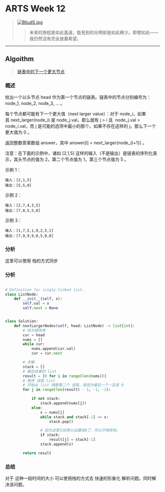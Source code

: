# ARTS Week 12
>[![BliudS.jpg](https://s1.ax1x.com/2020/10/27/BliudS.jpg)](https://imgchr.com/i/BliudS)
>> 未來的旅程是如此遙遠，能見到的光明卻是如此稀少。即使如此——我仍然沒有完全放棄希望。


***
## Algoithm
>[链表中的下一个更大节点](https://leetcode-cn.com/problems/next-greater-node-in-linked-list)


### 概述
给出一个以头节点 head 作为第一个节点的链表。链表中的节点分别编号为：node_1, node_2, node_3, ... 。

每个节点都可能有下一个更大值（next larger value）：对于 node_i，如果其 next_larger(node_i) 是 node_j.val，那么就有 j > i 且  node_j.val > node_i.val，而 j 是可能的选项中最小的那个。如果不存在这样的 j，那么下一个更大值为 0 。

返回整数答案数组 answer，其中 answer[i] = next_larger(node_{i+1}) 。

注意：在下面的示例中，诸如 [2,1,5] 这样的输入（不是输出）是链表的序列化表示，其头节点的值为 2，第二个节点值为 1，第三个节点值为 5 。


示例 1：
    
    输入：[2,1,5]
    输出：[5,5,0]

示例 2：
    
    输入：[2,7,4,3,5]
    输出：[7,0,5,5,0]
    
示例 3：
    
    输入：[1,7,5,1,9,2,5,1]
    输出：[7,9,9,9,0,5,0,0]

### 分析
这里可以使用 栈的方式同步


### 分析

```python

# Definition for singly-linked list.
class ListNode:
    def __init__(self, x):
        self.val = x
        self.next = None


class Solution:
    def nextLargerNodes(self, head: ListNode) -> list[int]:
        # 转为顺序表
        cur = head
        nums = []
        while cur:
            nums.append(cur.val)
            cur = cur.next

        # 求解
        stack = []
        # 最后结果的 list
        result = [0 for i in range(len(nums))]
        # 倒序 读取 list
        # 开始从 list 倒数第二个 读取，是因为最后一个一定是 0
        for j in range(len(result) - 1, -1, -1):

            if not stack:
                stack.append(nums[j])
            else:
                x = nums[j]
                while stack and stack[-1] <= x:
                    stack.pop()

                # 因为这里已经默认设置成0了，所以不用修改。
                if stack:
                    result[j] = stack[-1]
                stack.append(x)

        return result

```


### 总结
对于 这种一段时间的大小 可以使用栈的方式去 快速的形象化 解析问题。同时解决该问题。




